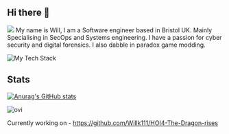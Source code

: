 ## Hi there 👋
![](https://komarev.com/ghpvc/?Willk111)
My name is Will, I am a Software engineer based in Bristol UK. Mainly Specialising in SecOps and Systems engineering. I have a passion for cyber security and digital forensics. I also dabble in paradox game modding.

![My Tech Stack](https://github-readme-tech-stack.vercel.app/api/cards?lineCount=1&width=900&line1=Shell%2CBash%2C1e9737%3BDocker%2CDocker%2C71a0ff%3BLinux%2CLinux%2Cffffff%3BAWS%2CAWS%2Cff9951%3BOpenshift%2COpenshift%2Cff8080%3BTerraform%2CTerraform%2Ca238ff%3BPowershell%2CPowershell%2C6979ff%3B)

## Stats
[![Anurag's GitHub stats](https://github-readme-stats.vercel.app/api?username=Willk111&show_icons=true&theme=radical)](https://github.com/Willk111/github-readme-stats)

<img src="https://github-readme-stats.vercel.app/api/top-langs?username=Willk111&show_icons=true&locale=en&layout=compact&theme=chartreuse-dark" alt="ovi" />

Currently working on - https://github.com/Willk111/HOI4-The-Dragon-rises

<!--
**Willk111/Willk111** is a ✨ _special_ ✨ repository because its `README.md` (this file) appears on your GitHub profile.

Here are some ideas to get you started:

- 🔭 I’m currently working on ...
- 🌱 I’m currently learning ...
- 👯 I’m looking to collaborate on ...
- 🤔 I’m looking for help with ...
- 💬 Ask me about ...
- 📫 How to reach me: ...
- 😄 Pronouns: ...
- ⚡ Fun fact: ...
-->

